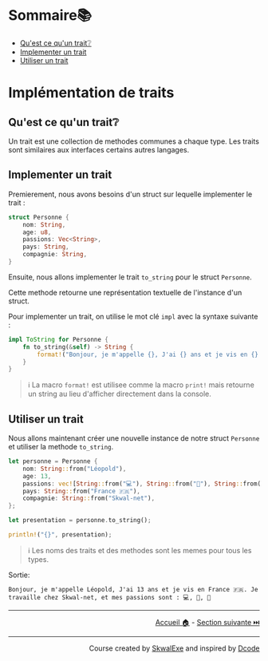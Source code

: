 # Sommaire📚

- [Qu'est ce qu'un trait❔](#quest-ce-quun-trait)
- [Implementer un trait](#implementer-un-trait)
- [Utiliser un trait](#utiliser-un-trait)

# Implémentation de traits

## Qu'est ce qu'un trait❔

Un trait est une collection de methodes communes a chaque type. Les traits sont similaires aux interfaces certains autres langages.

## Implementer un trait

Premierement, nous avons besoins d'un struct sur lequelle implementer le trait : 

```rust
struct Personne {
    nom: String,
    age: u8,
    passions: Vec<String>,
    pays: String,
    compagnie: String,
}
```

Ensuite, nous allons implementer le trait `to_string` pour le struct `Personne`.

Cette methode retourne une représentation textuelle de l'instance d'un struct.

Pour implementer un trait, on utilise le mot clé `impl` avec la syntaxe suivante :

```rust
impl ToString for Personne {
    fn to_string(&self) -> String {
        format!("Bonjour, je m'appelle {}, J'ai {} ans et je vis en {}. Je travaille chez {}, et mes passions sont : {}", self.nom, self.age, self.pays, self.compagnie, self.passions.join(", "))
    }
}
```

> ℹ️ La macro `format!` est utilisee comme la macro `print!` mais retourne un string au lieu d'afficher directement dans la console.

## Utiliser un trait

Nous allons maintenant créer une nouvelle instance de notre struct `Personne` et utiliser la methode `to_string`.
```rust
let personne = Personne {
    nom: String::from("Léopold"),
    age: 13,
    passions: vec![String::from("💻"), String::from("🛌"), String::from("🍔")],
    pays: String::from("France 🇫🇷"),
    compagnie: String::from("Skwal-net"),
};

let presentation = personne.to_string();

println!("{}", presentation);
```

> ℹ️ Les noms des traits et des methodes sont les memes pour tous les types.

Sortie:

```
Bonjour, je m'appelle Léopold, J'ai 13 ans et je vis en France 🇫🇷. Je travaille chez Skwal-net, et mes passions sont : 💻, 🛌, 🍔
```

---

<p align="right"><a href="../..">Accueil 🏠</a> - <a href="../les-vecteurs">Section suivante ⏭️</a></p>

---

<p align="right">Course created by <a href="https://github.com/SkwalExe/" target="_blank">SkwalExe</a> and inspired by <a href="https://www.youtube.com/watch?v=vOMJlQ5B-M0&list=PLVvjrrRCBy2JSHf9tGxGKJ-bYAN_uDCUL" target="_blank">Dcode</a></p>
